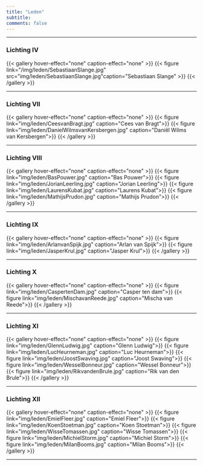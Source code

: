 ```yaml
---
title: "Leden"
subtitle: 
comments: false
---
```


---
### Lichting IV
{{< gallery hover-effect="none" caption-effect="none" >}}
{{< figure link="/img/leden/SebastiaanSlange.jpg" src="img/leden/SebastiaanSlange.jpg"caption="Sebastiaan Slange" >}}
{{< /gallery >}}

---
### Lichting VII
{{< gallery hover-effect="none" caption-effect="none" >}}
{{< figure link="img/leden/CeesvanBragt.jpg" caption="Cees van Bragt">}}
{{< figure link="img/leden/DanielWilmsvanKersbergen.jpg" caption="Daniël Wilms van Kersbergen">}}
{{< /gallery >}}

---
### Lichting VIII
{{< gallery hover-effect="none" caption-effect="none" >}}
{{< figure link="img/leden/BasPouwer.jpg" caption="Bas Pouwer">}}
{{< figure link="img/leden/JorianLeerling.jpg" caption="Jorian Leerling">}}
{{< figure link="img/leden/LaurensKubat.jpg" caption="Laurens Kubat">}}
{{< figure link="img/leden/MathijsPrudon.jpg" caption="Mathijs Prudon">}}
{{< /gallery >}}

---
### Lichting IX
{{< gallery hover-effect="none" caption-effect="none" >}}
{{< figure link="img/leden/ArlanvanSpijk.jpg" caption="Arlan van Spijk">}}
{{< figure link="img/leden/JasperKrul.jpg" caption="Jasper Krul">}}
{{< /gallery >}}

---
### Lichting X
{{< gallery hover-effect="none" caption-effect="none" >}}
{{< figure link="img/leden/CaspertenDam.jpg" caption="Casper ten dam">}}
{{< figure link="img/leden/MischavanReede.jpg" caption="Mischa van Reede">}}
{{< /gallery >}}

---
### Lichting XI
{{< gallery hover-effect="none" caption-effect="none" >}}
{{< figure link="img/leden/GlennLudwig.jpg" caption="Glenn Ludwig">}}
{{< figure link="img/leden/LucHeurneman.jpg" caption="Luc Heurneman">}}
{{< figure link="img/leden/JoostSwaving.jpg" caption="Joost Swaving">}}
{{< figure link="img/leden/WesselBonneur.jpg" caption="Wessel Bonneur">}}
{{< figure link="img/leden/RikvandenBrule.jpg" caption="Rik van den Brule">}}
{{< /gallery >}}

---
### Lichting XII
{{< gallery hover-effect="none" caption-effect="none" >}}
{{< figure link="img/leden/EmielFleer.jpg" caption="Emiel Fleer">}}
{{< figure link="img/leden/KoenStoetman.jpg" caption="Koen Stoetman">}}
{{< figure link="img/leden/WisseTomassen.jpg" caption="Wisse Tomassen">}}
{{< figure link="img/leden/MichielStorm.jpg" caption="Michiel Storm">}}
{{< figure link="img/leden/MilanBooms.jpg" caption="Milan Booms">}}
{{< /gallery >}}

---

